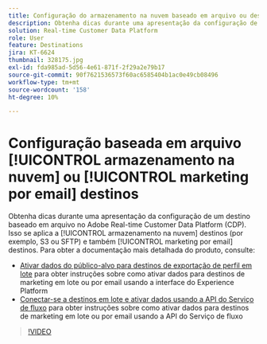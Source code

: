 ```yaml
---
title: Configuração do armazenamento na nuvem baseado em arquivo ou destinos de marketing por email
description: Obtenha dicas durante uma apresentação da configuração de um destino baseado em arquivo no Adobe Real-Time CDP. Isso se aplica aos destinos de armazenamento na nuvem (por exemplo, S3 ou SFTP) e também aos destinos de marketing por email.
solution: Real-time Customer Data Platform
role: User
feature: Destinations
jira: KT-6624
thumbnail: 328175.jpg
exl-id: fda985ad-5d56-4e61-871f-2f29a2e79b17
source-git-commit: 90f7621536573f60ac6585404b1ac0e49cb08496
workflow-type: tm+mt
source-wordcount: '158'
ht-degree: 10%

---
```


# Configuração baseada em arquivo [!UICONTROL armazenamento na nuvem] ou [!UICONTROL marketing por email] destinos

Obtenha dicas durante uma apresentação da configuração de um destino baseado em arquivo no Adobe Real-time Customer Data Platform (CDP). Isso se aplica a [!UICONTROL armazenamento na nuvem] destinos (por exemplo, S3 ou SFTP) e também [!UICONTROL marketing por email] destinos. Para obter a documentação mais detalhada do produto, consulte:

* [Ativar dados do público-alvo para destinos de exportação de perfil em lote](https://experienceleague.adobe.com/docs/experience-platform/destinations/ui/activate/activate-batch-profile-destinations.html) para obter instruções sobre como ativar dados para destinos de marketing em lote ou por email usando a interface do Experience Platform
* [Conectar-se a destinos em lote e ativar dados usando a API do Serviço de fluxo](https://experienceleague.adobe.com/docs/experience-platform/destinations/api/connect-activate-batch-destinations.html) para obter instruções sobre como ativar dados para destinos de marketing em lote ou por email usando a API do Serviço de fluxo

>[!VIDEO](https://video.tv.adobe.com/v/328175/?quality=12&learn=on)
